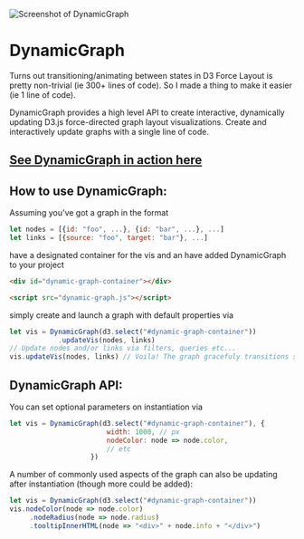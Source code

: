 ![Screenshot of DynamicGraph](https://raw.githubusercontent.com/davidnmora/dynamic-graph/master/dynamic-graph-screenshot.png "Screenshot of DynamicGraph")

# DynamicGraph
Turns out transitioning/animating between states in D3 Force Layout is pretty non-trivial (ie 300+ lines of code). So I made a thing to make it easier (ie 1 line of code).

DynamicGraph provides a high level API to create interactive, dynamically updating D3.js force-directed graph layout visualizations. Create and interactively update graphs with a single line of code.

## [See DynamicGraph in action here](https://davidnmora.github.io/dynamic-graph/)

## How to use DynamicGraph:
Assuming you've got a graph in the format 
```javascript
let nodes = [{id: "foo", ...}, {id: "bar", ...}, ...]
let links = [{source: "foo", target: "bar"}, ...]
```
have a designated container for the vis and an have added DynamicGraph to your project
```html
<div id="dynamic-graph-container"></div>

<script src="dynamic-graph.js"></script>
```
simply create and launch a graph with default properties via
```javascript
let vis = DynamicGraph(d3.select("#dynamic-graph-container"))
            .updateVis(nodes, links)
// Update nodes and/or links via filters, queries etc...
vis.updateVis(nodes, links) // Voila! The graph gracefuly transitions states.
```
## DynamicGraph API:
You can set optional parameters on instantiation via
```javascript
let vis = DynamicGraph(d3.select("#dynamic-graph-container"), {
					 	width: 1000, // px
					 	nodeColor: node => node.color,
					 	// etc
					})
```
A number of commonly used aspects of the graph can also be updating after instantiation (though more could be added):
```javascript
let vis = DynamicGraph(d3.select("#dynamic-graph-container"))
vis.nodeColor(node => node.color)
	 .nodeRadius(node => node.radius)
	 .tooltipInnerHTML(node => "<div>" + node.info + "</div>")
```
